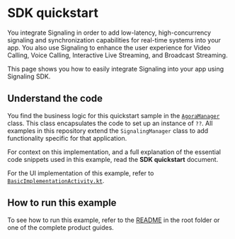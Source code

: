 # SDK quickstart

You integrate Signaling in order to add low-latency, high-concurrency signaling and synchronization capabilities for real-time systems into your app. You also use Signaling to enhance the user experience for Video Calling, Voice Calling, Interactive Live Streaming, and Broadcast Streaming.

This page shows you how to easily integrate Signaling into your app using Signaling SDK.

## Understand the code

You find the business logic for this quickstart sample in the [`AgoraManager`](src/main/java/io/agora/signaling_manager/SignalingManager.kt) class. This class encapsulates the code to set up an instance of `??`. All examples in this repository extend the `SignalingManager` class to add functionality specific for that application.

For context on this implementation, and a full explanation of the essential code snippets used in this example, read the **SDK quickstart** document.

For the UI implementation of this example, refer to [`BasicImplementationActivity.kt`](../signaling-reference-app/app/src/main/java/io/agora/android_reference_app/BasicImplementationActivity.kt).


## How to run this example

To see how to run this example, refer to the [README](../README.md) in the root folder or one of the complete product guides.
